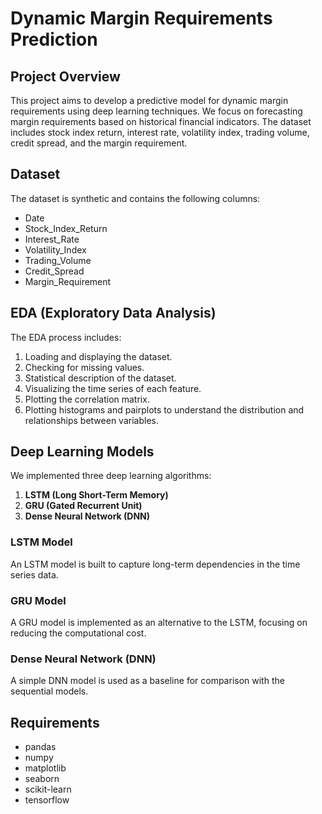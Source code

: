 # Dynamic Margin Requirements Prediction

## Project Overview

This project aims to develop a predictive model for dynamic margin requirements using deep learning techniques. We focus on forecasting margin requirements based on historical financial indicators. The dataset includes stock index return, interest rate, volatility index, trading volume, credit spread, and the margin requirement.

## Dataset

The dataset is synthetic and contains the following columns:
- Date
- Stock_Index_Return
- Interest_Rate
- Volatility_Index
- Trading_Volume
- Credit_Spread
- Margin_Requirement

## EDA (Exploratory Data Analysis)

The EDA process includes:
1. Loading and displaying the dataset.
2. Checking for missing values.
3. Statistical description of the dataset.
4. Visualizing the time series of each feature.
5. Plotting the correlation matrix.
6. Plotting histograms and pairplots to understand the distribution and relationships between variables.

## Deep Learning Models

We implemented three deep learning algorithms:
1. **LSTM (Long Short-Term Memory)**
2. **GRU (Gated Recurrent Unit)**
3. **Dense Neural Network (DNN)**

### LSTM Model

An LSTM model is built to capture long-term dependencies in the time series data.

### GRU Model

A GRU model is implemented as an alternative to the LSTM, focusing on reducing the computational cost.

### Dense Neural Network (DNN)

A simple DNN model is used as a baseline for comparison with the sequential models.

## Requirements

- pandas
- numpy
- matplotlib
- seaborn
- scikit-learn
- tensorflow

